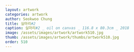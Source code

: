```yaml
---
layout: artwork
categories: artwork
author: Seokwoo Chung
title: 실마리#2
caption: 실마리#2 _ oil on canvas _ 116.8 x 80.3cm _ 2018
image: /assets/images/artwork/artwork510.jpg
thumb: /assets/images/artwork/thumbs/artwork510.jpg
order: 510
---
```


